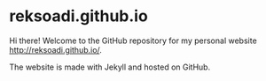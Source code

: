 # reksoadi.github.io

Hi there! Welcome to the GitHub repository for my personal website http://reksoadi.github.io/.

The website is made with Jekyll and hosted on GitHub.
